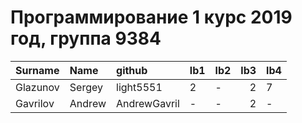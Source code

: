 # Программирование 1 курс 2019 год, группа 9384
| Surname   | Name   | github       | lb1   | lb2   |   lb3 | lb4   |
|:----------|:-------|:-------------|:------|:------|------:|:------|
| Glazunov  | Sergey | light5551    | 2     | -     |     2 | 7     |
| Gavrilov  | Andrew | AndrewGavril | -     | -     |     2 | -     |